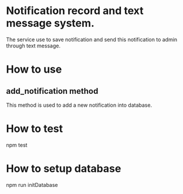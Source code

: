 # Notification record and text message system.
The service use to save notification and send this notification to admin through text message.

# How to use
## add_notification method
This method is used to add a new notification into database.

# How to test
npm test

# How to setup database
npm run initDatabase
